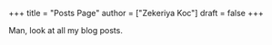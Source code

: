 +++
title = "Posts Page"
author = ["Zekeriya Koc"]
draft = false
+++

Man, look at all my blog posts.
